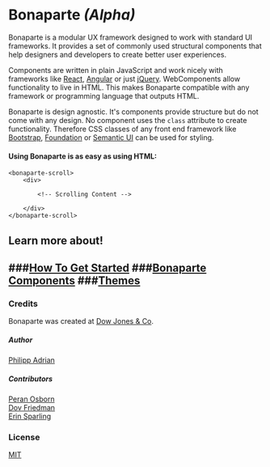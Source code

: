 # Bonaparte *(Alpha)*

Bonaparte is a modular UX framework designed to work with standard UI frameworks.
It provides a set of commonly used structural components that help designers and developers to create better user experiences.

Components are written in plain JavaScript and work nicely with frameworks like [React](https://facebook.github.io/react/), [Angular](https://angularjs.org/) or just [jQuery](http://jquery.com). WebComponents allow functionality to live in HTML. This makes Bonaparte compatible with any framework or programming language that outputs HTML.

Bonaparte is design agnostic. It's components provide structure but do not come with any design. No component uses the `class` attribute to create functionality. Therefore CSS classes of any front end framework like [Bootstrap](http://getbootstrap.com/), [Foundation](http://foundation.zurb.com/) or [Semantic UI](http://semantic-ui.com/) can be used for styling.


#### Using Bonaparte is as easy as using HTML:
```
<bonaparte-scroll>
    <div>
    
        <!-- Scrolling Content -->
    
    </div>
</bonaparte-scroll>
```

## Learn more about!

###[How To Get Started](getting-started/index.md)
###[Bonaparte Components](components/index.md)
###[Themes](themes/index.md)
---
### Credits
Bonaparte was created at [Dow Jones & Co](http://github.com/dowjones).


##### Author
[Philipp Adrian](http://github.com/greenish) 

##### Contributors 
[Peran Osborn](https://github.com/peranosborn)<br>
[Dov Friedman](https://github.com/dovfriedman)<br>
[Erin Sparling](https://github.com/everyplace)


### License 
[MIT](https://opensource.org/licenses/MIT)
